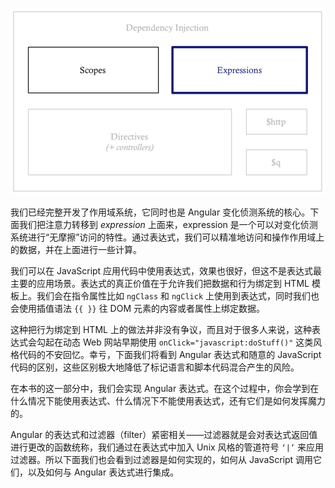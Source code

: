 ![expressions-and-filters](/assets/expressions-and-filters.png)

我们已经完整开发了作用域系统，它同时也是 Angular 变化侦测系统的核心。下面我们把注意力转移到 _expression_ 上面来，expression 是一个可以对变化侦测系统进行“无摩擦”访问的特性。通过表达式，我们可以精准地访问和操作作用域上的数据，并在上面进行一些计算。

我们可以在 JavaScript 应用代码中使用表达式，效果也很好，但这不是表达式最主要的应用场景。表达式的真正价值在于允许我们把数据和行为绑定到 HTML 模板上。我们会在指令属性比如 `ngClass` 和 `ngClick` 上使用到表达式，同时我们也会使用插值语法 `{{ }}` 往 DOM 元素的内容或者属性上绑定数据。

这种把行为绑定到 HTML 上的做法并非没有争议，而且对于很多人来说，这种表达式会勾起在动态 Web 网站早期使用 `onClick="javascript:doStuff()"` 这类风格代码的不安回忆。幸亏，下面我们将看到 Angular 表达式和随意的 JavaScript 代码的区别，这些区别极大地降低了标记语言和脚本代码混合产生的风险。

在本书的这一部分中，我们会实现 Angular 表达式。在这个过程中，你会学到在什么情况下能使用表达式、什么情况下不能使用表达式，还有它们是如何发挥魔力的。

Angular 的表达式和过滤器（filter）紧密相关——过滤器就是会对表达式返回值进行更改的函数统称，我们通过在表达式中加入 Unix 风格的管道符号 `‘|’` 来应用过滤器。所以下面我们也会看到过滤器是如何实现的，如何从 JavaScript 调用它们，以及如何与 Angular 表达式进行集成。